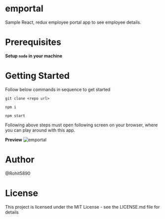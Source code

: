 # emportal
Sample React, redux employee portal app to see employee details.
# Prerequisites
 **Setup `node` in your machine**
 
# Getting Started
Follow below commands in sequence to get started
```
git clone <repo url>

npm i 

npm start

```

Following above steps must open following screen on your browser, where you can play around with this app. 


**Preview**
![emportal](https://user-images.githubusercontent.com/11410696/44001367-616ac8e4-9e4e-11e8-9b6d-aa62495972d2.gif)

# Author
@Rohit5890

# License
This project is licensed under the MIT License - see the LICENSE.md file for details
